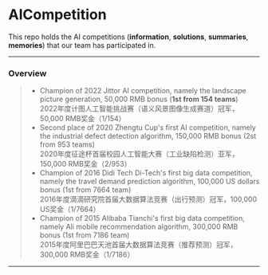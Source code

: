 # AICompetition
This repo holds the AI competitions (**information**, **solutions**, **summaries**, **memories**) that our team has participated in. 

------
### Overview

> * Champion of 2022 Jittor AI competition, namely the landscape picture generation, 50,000 RMB bonus (**1st from 154 teams**)  
>   2022年度计图人工智能挑战赛（语义风景图像生成赛道）冠军，50,000 RMB奖金（1/154）
> * Second place of 2020 Zhengtu Cup's first AI competition, namely the industrial defect detection algorithm, 150,000 RMB bonus (2st from 953 teams)  
>   2020年度征途杯首届校园人工智能大赛（工业缺陷检测）亚军，150,000 RMB奖金（2/953）
> * Champion of 2016 Didi Tech Di-Tech's first big data competition, namely the travel demand prediction algorithm, 100,000 US dollars bonus (1st from 7664 team)  
>   2016年度滴滴研究院首届大数据算法竞赛（出行预测）冠军，100,000 US奖金（1/7664）
> * Champion of 2015 Alibaba Tianchi's first big data competition, namely Ali mobile recommendation algorithm, 300,000 RMB bonus (1st from 7186 team)  
>   2015年度阿里巴巴天池首届大数据算法竞赛（推荐预测）冠军，300,000 RMB奖金（1/7186）
------
